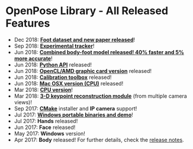 OpenPose Library - All Released Features
====================================

- Dec 2018: [**Foot dataset and new paper released**](https://cmu-perceptual-computing-lab.github.io/foot_keypoint_dataset)!
- Sep 2018: [**Experimental tracker**](./quick_start.md#tracking)!
- Jun 2018: [**Combined body-foot model released! 40% faster and 5% more accurate**](./installation.md)!
- Jun 2018: [**Python API**](./modules/python_module.md) released!
- Jun 2018: [**OpenCL/AMD graphic card version**](./modules/calibration_module.md) released!
- Jun 2018: [**Calibration toolbox**](./modules/calibration_module.md) released!
- Jun 2018: [**Mac OSX version (CPU)**](./installation.md) released!
- Mar 2018: [**CPU version**](./installation.md#cpu-version)!
- Mar 2018: [**3-D keypoint reconstruction module**](./modules/3d_reconstruction_module.md) (from multiple camera views)!
- Sep 2017: [**CMake**](./installation.md) installer and **IP camera** support!
- Jul 2017: [**Windows portable binaries and demo**](https://github.com/CMU-Perceptual-Computing-Lab/openpose/releases)!
- Jul 2017: **Hands** released!
- Jun 2017: **Face** released!
- May 2017: **Windows** version!
- Apr 2017: **Body** released!
For further details, check the [release notes](./release_notes.md).

